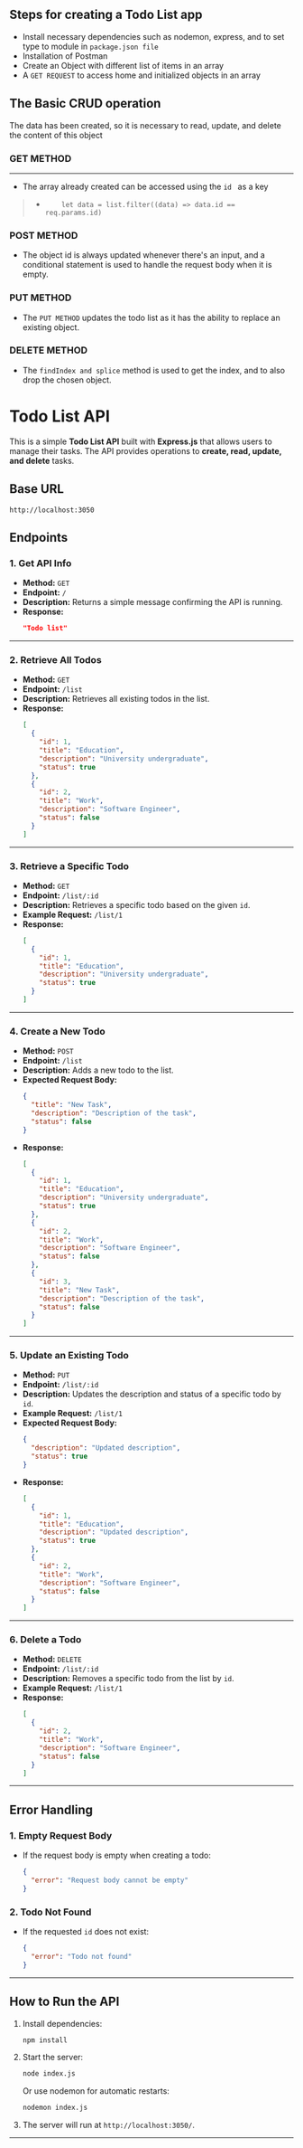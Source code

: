 ## Steps for creating a Todo List app
* Install necessary dependencies such as nodemon, express, and to set type to module in ```package.json file```
* Installation of Postman
* Create an Object with different list of items in an array
* A ```GET REQUEST``` to access home and initialized objects in an array

## The Basic CRUD operation
The data has been created, so it is necessary to read, update, and delete the content of this object
### GET METHOD
-----
* The array already created can be accessed using the ```id ``` as a key
> * ```    let data = list.filter((data) => data.id == req.params.id)```

### POST METHOD
* The object id is always updated whenever there's an input, and a conditional statement is used to handle the request body when it is empty.
### PUT METHOD
* The ```PUT METHOD``` updates the todo list as it has the ability to replace an existing object.
### DELETE METHOD
* The ```findIndex and splice``` method is used to get the index, and to also drop the chosen object.


# Todo List API

This is a simple **Todo List API** built with **Express.js** that allows users to manage their tasks. The API provides operations to **create, read, update, and delete** tasks.

## **Base URL**

```
http://localhost:3050
```

## **Endpoints**

### **1. Get API Info**

- **Method:** `GET`
- **Endpoint:** `/`
- **Description:** Returns a simple message confirming the API is running.
- **Response:**
  ```json
  "Todo list"
  ```

---

### **2. Retrieve All Todos**

- **Method:** `GET`
- **Endpoint:** `/list`
- **Description:** Retrieves all existing todos in the list.
- **Response:**
  ```json
  [
    {
      "id": 1,
      "title": "Education",
      "description": "University undergraduate",
      "status": true
    },
    {
      "id": 2,
      "title": "Work",
      "description": "Software Engineer",
      "status": false
    }
  ]
  ```

---

### **3. Retrieve a Specific Todo**

- **Method:** `GET`
- **Endpoint:** `/list/:id`
- **Description:** Retrieves a specific todo based on the given `id`.
- **Example Request:** `/list/1`
- **Response:**
  ```json
  [
    {
      "id": 1,
      "title": "Education",
      "description": "University undergraduate",
      "status": true
    }
  ]
  ```

---

### **4. Create a New Todo**

- **Method:** `POST`
- **Endpoint:** `/list`
- **Description:** Adds a new todo to the list.
- **Expected Request Body:**
  ```json
  {
    "title": "New Task",
    "description": "Description of the task",
    "status": false
  }
  ```
- **Response:**
  ```json
  [
    {
      "id": 1,
      "title": "Education",
      "description": "University undergraduate",
      "status": true
    },
    {
      "id": 2,
      "title": "Work",
      "description": "Software Engineer",
      "status": false
    },
    {
      "id": 3,
      "title": "New Task",
      "description": "Description of the task",
      "status": false
    }
  ]
  ```

---

### **5. Update an Existing Todo**

- **Method:** `PUT`
- **Endpoint:** `/list/:id`
- **Description:** Updates the description and status of a specific todo by `id`.
- **Example Request:** `/list/1`
- **Expected Request Body:**
  ```json
  {
    "description": "Updated description",
    "status": true
  }
  ```
- **Response:**
  ```json
  [
    {
      "id": 1,
      "title": "Education",
      "description": "Updated description",
      "status": true
    },
    {
      "id": 2,
      "title": "Work",
      "description": "Software Engineer",
      "status": false
    }
  ]
  ```

---

### **6. Delete a Todo**

- **Method:** `DELETE`
- **Endpoint:** `/list/:id`
- **Description:** Removes a specific todo from the list by `id`.
- **Example Request:** `/list/1`
- **Response:**
  ```json
  [
    {
      "id": 2,
      "title": "Work",
      "description": "Software Engineer",
      "status": false
    }
  ]
  ```

---

## **Error Handling**

### **1. Empty Request Body**

- If the request body is empty when creating a todo:
  ```json
  {
    "error": "Request body cannot be empty"
  }
  ```

### **2. Todo Not Found**

- If the requested `id` does not exist:
  ```json
  {
    "error": "Todo not found"
  }
  ```

---

## **How to Run the API**

1. Install dependencies:
   ```sh
   npm install
   ```
2. Start the server:
   ```sh
   node index.js
   ```
   Or use nodemon for automatic restarts:
   ```sh
   nodemon index.js
   ```
3. The server will run at `http://localhost:3050/`.

---

